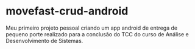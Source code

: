 # movefast-crud-android
Meu primeiro projeto pessoal criando um app android de entrega de pequeno porte realizado para a conclusão do TCC do curso de Análise e Desenvolvimento de Sistemas.
